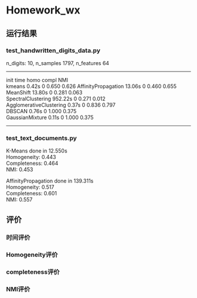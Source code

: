 # Homework_wx
## 运行结果  

### test_handwritten_digits_data.py  
n_digits: 10, 	 n_samples 1797, 	 n_features 64  
__________________________________________________________________________________
init	  	          time    	homo	    compl	    NMI  
kmeans            	0.42s	      0	      0.650   	0.626
AffinityPropagation	13.06s	    0	      0.460   	0.655
MeanShift	          13.80s    	0	      0.281   	0.063  
SpectralClustering	952.22s	    0	      0.271   	0.012  
AgglomerativeClustering	0.37s 	0     	0.836    	0.797  
DBSCAN   	          0.76s     	0	      1.000   	0.375  
GaussianMixture     0.11s     	0     	1.000   	0.375  

----  



### test_text_documents.py  
K-Means done in 12.550s  
Homogeneity: 0.443  
Completeness: 0.464  
NMI: 0.453  

AffinityPropagation done in 139.311s  
Homogeneity: 0.517  
Completeness: 0.601  
NMI: 0.557  






## 评价
### 时间评价

### Homogeneity评价

### completeness评价

### NMI评价
